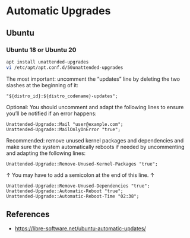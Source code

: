 # Automatic Upgrades

## Ubuntu

### Ubuntu 18 or Ubuntu 20

```bash
apt install unattended-upgrades
vi /etc/apt/apt.conf.d/50unattended-upgrades
```

The most important: uncomment the “updates” line by deleting the two slashes at the beginning of it:

```
"${distro_id}:${distro_codename}-updates";
```

Optional: You should uncomment and adapt the following lines to ensure you’ll be notified if an error happens:

```
Unattended-Upgrade::Mail "user@example.com";
Unattended-Upgrade::MailOnlyOnError "true";
```

Recommended: remove unused kernel packages and dependencies and make sure the system automatically reboots if needed by uncommenting and adapting the following lines:

```
Unattended-Upgrade::Remove-Unused-Kernel-Packages "true";
```
↑ You may have to add a semicolon at the end of this line. ↑

```
Unattended-Upgrade::Remove-Unused-Dependencies "true";
Unattended-Upgrade::Automatic-Reboot "true";
Unattended-Upgrade::Automatic-Reboot-Time "02:38";
```

## References

* <https://libre-software.net/ubuntu-automatic-updates/>

